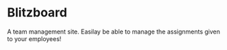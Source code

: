 # Blitzboard

  A team management site. Easilay be able to manage the assignments given to your employees!


